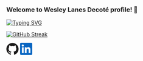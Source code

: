 ### Welcome to Wesley Lanes Decoté profile! 👋

[![Typing SVG](https://readme-typing-svg.herokuapp.com?color=0EA1F7&lines=Full+Stack+Developer)](https://git.io/typing-svg)

[![GitHub Streak](http://github-readme-streak-stats.herokuapp.com?user=WesleyLanes&theme=algolia)](https://git.io/streak-stats)


<p align="left">
  <a href="https://github.com/WesleyLanes"><img alt="GitHub" height="32" width="32" src="assets/github.svg"></a>
  <a href="https://linkedin.com/in/wesleydecote"><img alt="LinkedIn" height="32" width="32" src="assets/linkedin.svg"></a>
</p>
